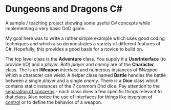 # Dungeons and Dragons C#

A sample / teaching project showing some useful C# concepts while implementing a very basic DnD game.

My goal here was to write a rather simple example which uses good coding techniques
and which also demonstrates a variety of different features of C#.
Hopefully, this provides a good basis for a novice to build on.

The top level class is the **Adventure** class. 
You supply it a **UserInterface** (to provide I/O) and a _player_. 
Both _player_ and _enemy_ are of the **Character** class. 
The is an **IWeapon** interface and numerous instances of _IWeapon_ which a character can wield. 
A helper class named **Battle** handles the battle between a single _player_ and a single _enemy_. 
There is a **Dice** class which contains static instances of the 7 commom Dnd dice.
Pay attention to the [separation of concerns](https://en.wikipedia.org/wiki/Separation_of_concerns) - each class does a few specific things relevant to that class. 
Also notice the use of interfaces for things like [inversion of control](https://en.wikipedia.org/wiki/Inversion_of_control) or to define the behavior of a weapon. 
